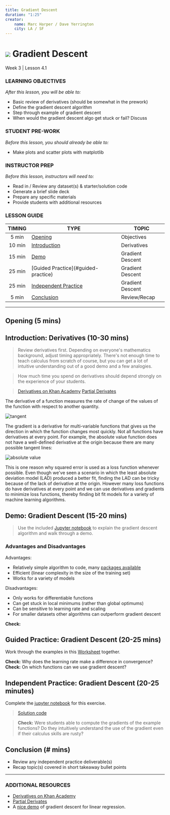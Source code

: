 ```yaml
---
title: Gradient Descent
duration: "1:25"
creator:
    name: Marc Harper / Dave Yerrington
    city: LA / SF
---
```


# ![](https://ga-dash.s3.amazonaws.com/production/assets/logo-9f88ae6c9c3871690e33280fcf557f33.png) Gradient Descent
Week 3 | Lesson 4.1

### LEARNING OBJECTIVES
*After this lesson, you will be able to:*
- Basic review of derivatives (should be somewhat in the prework)
- Define the gradient descent algorithm
- Step through example of gradient descent
- When would the gradient descent algo get stuck or fail? Discuss

### STUDENT PRE-WORK
*Before this lesson, you should already be able to:*
- Make plots and scatter plots with matplotlib


### INSTRUCTOR PREP
*Before this lesson, instructors will need to:*
- Read in / Review any dataset(s) & starter/solution code
- Generate a brief slide deck
- Prepare any specific materials
- Provide students with additional resources

### LESSON GUIDE
| TIMING  | TYPE  | TOPIC  |
|:-:|---|---|
| 5 min  | [Opening](#opening)  | Objectives  |
| 10 min  | [Introduction](#introduction)   | Derivatives  |
| 15 min  | [Demo](#demo)  | Gradient Descent  |
| 25 min  | [Guided Practice](#guided-practice<a name="opening"></a>)  | Gradient Descent |
| 25 min  | [Independent Practice](#ind-practice)  | Gradient Descent  |
| 5 min  | [Conclusion](#conclusion)  | Review/Recap  |

---

<a name="opening"></a>
## Opening (5 mins)

<a name="introduction"></a>
## Introduction: Derivatives (10-30 mins)

> Review derivatives first. Depending on everyone's mathematics background, adjust timing appropriately. There's not enough
time to teach calculus from scratch of course, but you can get a lot of intuitive understanding out of a good demo and a few analogies.

> How much time you spend on derivatives should depend strongly on the experience of your students.

> [Derivatives on Khan Academy](https://www.khanacademy.org/math/differential-calculus/taking-derivatives/derivative_intro/v/calculus-derivatives-1)
> [Partial Derivates](https://www.khanacademy.org/math/differential-calculus/taking-derivatives/chain_rule/v/chain-rule-with-triple-composition)

The derivative of a function measures the rate of change of the values of the
function with respect to another quantity.

![tangent](https://upload.wikimedia.org/wikipedia/commons/0/0f/Tangent_to_a_curve.svg)

The gradient is a derivative for multi-variable functions that gives us the
direction in which the function changes most quickly. Not all functions have
derivatives at every point. For example, the absolute value function does not
have a well-defined derivative at the origin because there are many possible
tangent lines:

![absolute value](https://upload.wikimedia.org/wikipedia/commons/6/6b/Absolute_value.svg)

This is one reason why squared error is used as a loss function whenever
possible. Even though we've seen a scenario in which the least absolute
deviation model (LAD) produced a better fit, finding the LAD can be tricky
because of the lack of derivative at the origin. However many loss functions
do have derivatives at every point and we can use derivatives and gradients
to minimize loss functions, thereby finding bit fit models for a variety of
machine learning algorithms.

<a name="demo"></a>
## Demo: Gradient Descent (15-20 mins)

> Use the included [Jupyter notebook](./code/starter-code/Gradient-Descent-Starter.ipynb) to explain the gradient descent algorithm and walk through a demo.

### Advantages and Disadvantages

Advantages:
* Relatively simple algorithm to code, many [packages available](http://scikit-learn.org/stable/modules/sgd.html)
* Efficient (linear complexity in the size of the training set)
* Works for a variety of models

Disadvantages:
* Only works for differentiable functions
* Can get stuck in local minimums (rather than global optimums)
* Can be sensitive to learning rate and scaling
* For smaller datasets other algorithms can outperform gradient descent

**Check:**

<a name="guided-practice"></a>
## Guided Practice: Gradient Descent (20-25 mins)

Work through the examples in this [Worksheet](https://s3-us-west-2.amazonaws.com/ga-dat-2015-suneel/worksheets/Gradient+Descent/GD_worksheet_1.pdf) together.


**Check:** Why does the learning rate make a difference in convergence?
**Check:** On which functions can we use gradient descent?

<a name="ind-practice"></a>
## Independent Practice: Gradient Descent (20-25 minutes)

Complete the [jupyter notebook](code/starter-code/Gradient-Descent-Starter.ipynb) for this exercise.

> [Solution code](code/solution-code/Gradient-Descent-Solution.ipynb)

> **Check:** Were students able to compute the gradients of the example
functions? Do they intuitively understand the use of the gradient even if
their calculus skills are rusty?


<a name="conclusion"></a>
## Conclusion (# mins)
- Review any independent practice deliverable(s)
- Recap topic(s) covered in short takeaway bullet points

***

### ADDITIONAL RESOURCES


- [Derivatives on Khan Academy](https://www.khanacademy.org/math/differential-calculus/taking-derivatives/derivative_intro/v/calculus-derivatives-1)
- [Partial Derivates](https://www.khanacademy.org/math/differential-calculus/taking-derivatives/chain_rule/v/chain-rule-with-triple-composition)
- A [nice demo](https://spin.atomicobject.com/2014/06/24/gradient-descent-linear-regression/) of gradient descent for linear regression.

